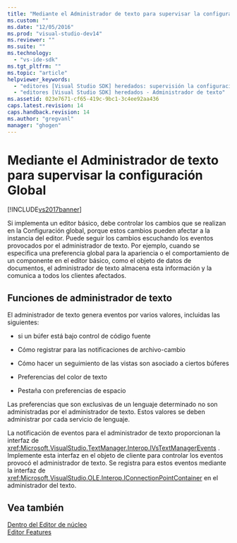 ```yaml
---
title: "Mediante el Administrador de texto para supervisar la configuraci&#243;n Global | Microsoft Docs"
ms.custom: ""
ms.date: "12/05/2016"
ms.prod: "visual-studio-dev14"
ms.reviewer: ""
ms.suite: ""
ms.technology: 
  - "vs-ide-sdk"
ms.tgt_pltfrm: ""
ms.topic: "article"
helpviewer_keywords: 
  - "editores [Visual Studio SDK] heredados: supervisión la configuración global"
  - "editores [Visual Studio SDK] heredados - Administrador de texto"
ms.assetid: 023e7671-cf65-419c-9bc1-3c4ee92aa436
caps.latest.revision: 14
caps.handback.revision: 14
ms.author: "gregvanl"
manager: "ghogen"
---
```

# Mediante el Administrador de texto para supervisar la configuraci&#243;n Global
[!INCLUDE[vs2017banner](../code-quality/includes/vs2017banner.md)]

Si implementa un editor básico, debe controlar los cambios que se realizan en la Configuración global, porque estos cambios pueden afectar a la instancia del editor.  Puede seguir los cambios escuchando los eventos provocados por el administrador de texto.  Por ejemplo, cuando se especifica una preferencia global para la apariencia o el comportamiento de un componente en el editor básico, como el objeto de datos de documentos, el administrador de texto almacena esta información y la comunica a todos los clientes afectados.  
  
## Funciones de administrador de texto  
 El administrador de texto genera eventos por varios valores, incluidas las siguientes:  
  
-   si un búfer está bajo control de código fuente  
  
-   Cómo registrar para las notificaciones de archivo\-cambio  
  
-   Cómo hacer un seguimiento de las vistas son asociado a ciertos búferes  
  
-   Preferencias del color de texto  
  
-   Pestaña con preferencias de espacio  
  
 Las preferencias que son exclusivas de un lenguaje determinado no son administradas por el administrador de texto.  Estos valores se deben administrar por cada servicio de lenguaje.  
  
 La notificación de eventos para el administrador de texto proporcionan la interfaz de <xref:Microsoft.VisualStudio.TextManager.Interop.IVsTextManagerEvents> .  Implemente esta interfaz en el objeto de cliente para controlar los eventos provocó el administrador de texto.  Se registra para estos eventos mediante la interfaz de <xref:Microsoft.VisualStudio.OLE.Interop.IConnectionPointContainer> en el administrador del texto.  
  
## Vea también  
 [Dentro del Editor de núcleo](../extensibility/inside-the-core-editor.md)   
 [Editor Features](http://msdn.microsoft.com/es-es/bdac940d-1f14-4019-a01f-fd0bb3dc7198)